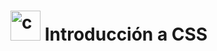 # <img width="48" height="48" src="https://img.icons8.com/color/48/css3.png" alt="css3"/> Introducción a CSS
